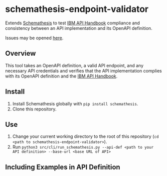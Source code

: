 # schemathesis-endpoint-validator

Extends [Schemathesis](https://github.com/kiwicom/schemathesis) to test [IBM API Handbook](https://cloud.ibm.com/docs/api-handbook?topic=api-handbook-intro) compliance and consistency between an API implementation and its OpenAPI definition.

Issues may be opened [here](https://github.ibm.com/arf/planning-sdk-squad/issues).

## Overview

This tool takes an OpenAPI definition, a valid API endpoint, and any necessary API credentials and verifies that the API implementation complies with its OpenAPI definition and the [IBM API Handbook](https://cloud.ibm.com/docs/api-handbook?topic=api-handbook-intro).

## Install

1. Install Schemathesis globally with `pip install schemathesis`.
2. Clone this repository.

## Use

1. Change your current working directory to the root of this repository (`cd <path to schemathesis-endpoint-validator>`).
2. Run `python3 src/cli/run_schemathesis.py --api-def <path to your API definition> --base-url <base URL of API>`

## Including Examples in API Definition
